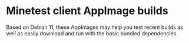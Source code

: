 # Minetest client AppImage builds

Based on Debian 11, these AppImages may help you test recent builds as well as
easily download and run with the basic bundled dependencies.
